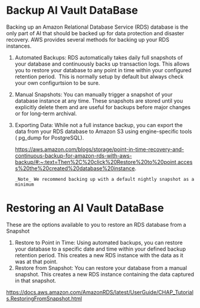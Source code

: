 # Backup AI Vault DataBase

Backing up an Amazon Relational Database Service (RDS) database is the only part of AI  that should be backed up for data protection and disaster recovery. AWS provides several methods for backing up your RDS instances. 

1. Automated Backups: RDS automatically takes daily full snapshots of your database and continuously backs up transaction logs. This allows you to restore your database to any point in time within your configured retention period.  This is normally setup by default but always check your own configurtsion to be sure.
   
3. Manual Snapshots: You can manually trigger a snapshot of your database instance at any time. These snapshots are stored until you explicitly delete them and are useful for backups before major changes or for long-term archival.   
4. Exporting Data: While not a full instance backup, you can export the data from your RDS database to Amazon S3 using engine-specific tools ( pg_dump for PostgreSQL).

   https://aws.amazon.com/blogs/storage/point-in-time-recovery-and-continuous-backup-for-amazon-rds-with-aws-backup/#:~:text=Then%2C%20click%20Restore%20to%20point,access%20the%20created%20database%20instance.

   ```_Note_ We recommend backing up with a default nightly snapshot as a minimum```

# Restoring an AI Vault DataBase
These are the options available to you to restore  an RDS database from a Snapshot

1. Restore to Point in Time: Using automated backups, you can restore your database to a specific date and time within your defined backup retention period. This creates a new RDS instance with the data as it was at that point.   
2. Restore from Snapshot: You can restore your database from a manual snapshot. This creates a new RDS instance containing the data captured in that snapshot.   


https://docs.aws.amazon.com/AmazonRDS/latest/UserGuide/CHAP_Tutorials.RestoringFromSnapshot.html

```_Note_  Restoring from a snapshot will create a new independant RDS database instance.  This will have its own new connection path / url.  Please note that this will need to be updated via your helm chart.
